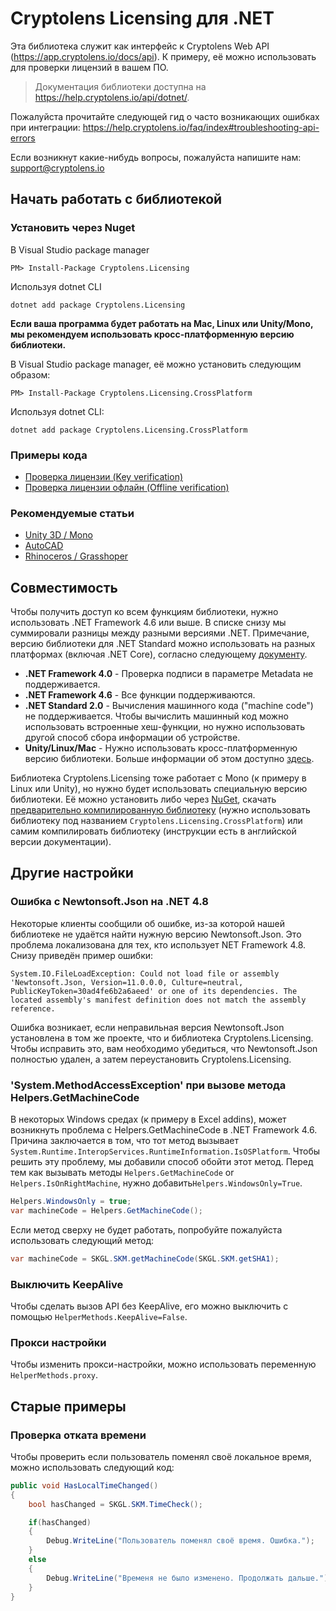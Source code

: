 # Cryptolens Licensing для .NET

Эта библиотека служит как интерфейс к Cryptolens Web API (https://app.cryptolens.io/docs/api). К примеру, её можно использовать для проверки лицензий в вашем ПО.

> Документация библиотеки доступна на https://help.cryptolens.io/api/dotnet/.

Пожалуйста прочитайте следующей гид о часто возникающих ошибках при интеграции: https://help.cryptolens.io/faq/index#troubleshooting-api-errors

Если возникнут какие-нибудь вопросы, пожалуйста напишите нам: support@cryptolens.io

## Начать работать с библиотекой

### Установить через Nuget

В Visual Studio package manager
```
PM> Install-Package Cryptolens.Licensing
```

Используя dotnet CLI
```
dotnet add package Cryptolens.Licensing
```
**Если ваша программа будет работать на Mac, Linux или Unity/Mono, мы рекомендуем использовать кросс-платформенную версию библиотеки.**

В Visual Studio package manager, её можно установить следующим образом:

```
PM> Install-Package Cryptolens.Licensing.CrossPlatform
```

Используя dotnet CLI:
```
dotnet add package Cryptolens.Licensing.CrossPlatform
```

### Примеры кода
* [Проверка лицензии (Key verification)](https://help.cryptolens.io/examples/key-verification)
* [Проверка лицензии офлайн (Offline verification)](https://help.cryptolens.io/examples/offline-verification)

### Рекомендуемые статьи

* [Unity 3D / Mono](https://help.cryptolens.io/getting-started/unity)
* [AutoCAD](https://cryptolens.io/2019/01/autocad-plugin-software-licensing/)
* [Rhinoceros / Grasshoper](https://cryptolens.io/2019/01/protecting-rhinoceros-plugins-with-software-licensing/)

## Совместимость

Чтобы получить доступ ко всем функциям библиотеки, нужно использовать .NET Framework 4.6 или выше. В списке снизу мы суммировали разницы между разными версиями .NET. Примечание, версию библиотеки для .NET Standard можно использовать на разных платформах (включая .NET Core), согласно следующему [документу](https://docs.microsoft.com/en-us/dotnet/standard/net-standard).

* **.NET Framework 4.0** - Проверка подписи в параметре Metadata не поддерживается.
* **.NET Framework 4.6** - Все функции поддерживаются.
* **.NET Standard 2.0** - Вычисления машинного кода ("machine code") не поддерживается. Чтобы вычислить машинный код можно использовать встроенные хеш-функции, но нужно использовать другой способ сбора информации об устройстве.
* **Unity/Linux/Mac** - Нужно использовать кросс-платформенную версию библиотеки. Больше информации об этом доступно [здесь](https://help.cryptolens.io/getting-started/unity). 

Библиотека Cryptolens.Licensing тоже работает с Mono (к примеру в Linux или Unity), но нужно будет использовать специальную версию библиотеки. Её можно установить либо через [NuGet](https://www.nuget.org/packages/Cryptolens.Licensing.CrossPlatform/), скачать [предварительно компилированную библиотеку](https://github.com/Cryptolens/cryptolens-dotnet/releases) (нужно использовать библиотеку под названием `Cryptolens.Licensing.CrossPlatform`) или самим компилировать библиотеку (инструкции есть в английской версии документации).

## Другие настройки

### Ошибка с Newtonsoft.Json на .NET 4.8
Некоторые клиенты сообщили об ошибке, из-за которой нашей библиотеке не удаётся найти нужную версию Newtonsoft.Json. Это проблема локализована для тех, кто использует NET Framework 4.8. Снизу приведён пример ошибки:

```
System.IO.FileLoadException: Could not load file or assembly 'Newtonsoft.Json, Version=11.0.0.0, Culture=neutral, PublicKeyToken=30ad4fe6b2a6aeed' or one of its dependencies. The located assembly's manifest definition does not match the assembly reference.
```

Ошибка возникает, если неправильная версия Newtonsoft.Json установлена в том же проекте, что и библиотека Cryptolens.Licensing. Чтобы исправить это, вам необходимо убедиться, что Newtonsoft.Json полностью удален, а затем переустановить Cryptolens.Licensing.

### 'System.MethodAccessException' при вызове метода Helpers.GetMachineCode

В некоторых Windows средах (к примеру в Excel addins), может возникнуть проблема с Helpers.GetMachineCode в .NET Framework 4.6. Причина заключается в том, что тот метод вызывает `System.Runtime.InteropServices.RuntimeInformation.IsOSPlatform`. Чтобы решить эту проблему, мы добавили способ обойти этот метод. Перед тем как вызывать методы `Helpers.GetMachineCode` or `Helpers.IsOnRightMachine`, нужно добавить`Helpers.WindowsOnly=True`.

```cs
Helpers.WindowsOnly = true;
var machineCode = Helpers.GetMachineCode();
```

Если метод сверху не будет работать, попробуйте пожалуйста использовать следующий метод:
```cs
var machineCode = SKGL.SKM.getMachineCode(SKGL.SKM.getSHA1);
```

### Выключить KeepAlive

Чтобы сделать вызов API без KeepAlive, его можно выключить с помощью `HelperMethods.KeepAlive=False`.

### Прокси настройки
Чтобы изменить прокси-настройки, можно использовать переменную `HelperMethods.proxy`.

## Старые примеры

### Проверка отката времени
Чтобы проверить если пользователь поменял своё локальное время, можно использовать следующий код:

```cs
public void HasLocalTimeChanged()
{
    bool hasChanged = SKGL.SKM.TimeCheck();

    if(hasChanged)
    {
        Debug.WriteLine("Пользователь поменял своё время. Ошибка.");
    }
    else
    {
        Debug.WriteLine("Временя не было изменено. Продолжать дальше.");
    }
}
```